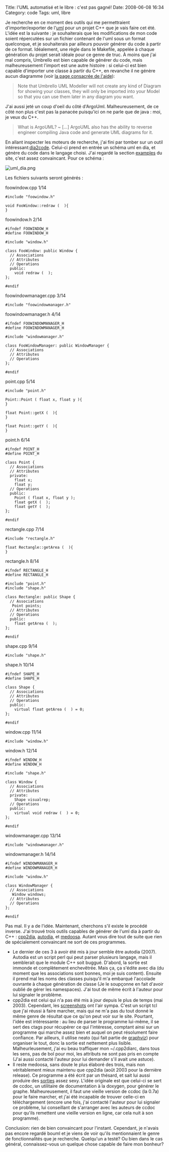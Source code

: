 Title: l'UML automatisé et le libre : c'est pas gagné!
Date: 2008-06-08 16:34
Category: code
Tags: uml, libre

Je recherche en ce moment des outils qui me permettraient
d'importer/exporter de l'[uml][1] pour un projet C++ que je vais faire cet
été. L'idée est la suivante : je souhaiterais que les modifications de mon
code soient répercutées sur un fichier contenant de l'uml sous un format
quelconque, et je souhaiterais par ailleurs pouvoir générer du code à
partir de ce format. Idéalement, une règle dans le Makefile, appelée à
chaque génération du projet serait idéale pour ce genre de truc. À moins
que j'ai mal compris, Umbrello est bien capable de générer du code, mais
malheureusement l'import est une autre histoire : si celui-ci est bien
capable d'importer une classe à partir du C++, en revanche il ne génère
aucun diagramme (voir [la page consacrée de l'aide][2]):

> Note that Umbrello UML Modeller will not create any kind of Diagram
> for showing your classes, they will only be imported into your
> Model so that you can use them later in any diagram you want.

J'ai aussi jeté un coup d'oeil du côté d'ArgoUml. Malheureusement,
de ce côté non plus c'est pas la panacée puisqu'ici on ne parle que
de java : moi, je veux du C++.

> What is ArgoUML?
>   ~ [...] ArgoUML also has the ability to reverse engineer
>     compiling Java code and generate UML diagrams for it.
>

En allant inspecter les moteurs de recherche, j'ai fini par tomber
sur un outil intéressant:[dia2code][3]. Celui-ci
prend en entrée un schéma uml en dia, et génère du code dans le
langage choisi. J'ai regardé la section
[examples][4] du site,
c'est assez convaincant. Pour ce schéma :

![uml_dia.png](images/uml_dia.png)

Les fichiers suivants seront générés :

foowindow.cpp 1/14

    #include "foowindow.h"

    void FooWindow::redraw (  ){
    }

foowindow.h 2/14

    #ifndef FOOWINDOW_H
    #define FOOWINDOW_H

    #include "window.h"

    class FooWindow: public Window {
      // Associations
      // Attributes
      // Operations
      public:
        void redraw (  );
    };

    #endif

foowindowmanager.cpp 3/14

    #include "foowindowmanager.h"

foowindowmanager.h 4/14

    #ifndef FOOWINDOWMANAGER_H
    #define FOOWINDOWMANAGER_H

    #include "windowmanager.h"

    class FooWindowManager: public WindowManager {
      // Associations
      // Attributes
      // Operations
    };

    #endif

point.cpp 5/14

    #include "point.h"

    Point::Point ( float x, float y ){
    }

    float Point::getX (  ){
    }

    float Point::getY (  ){
    }

point.h 6/14

    #ifndef POINT_H
    #define POINT_H

    class Point {
      // Associations
      // Attributes
      private:
        float x;
        float y;
      // Operations
      public:
        Point ( float x, float y );
        float getX (  );
        float getY (  );
    };

    #endif

rectangle.cpp 7/14

    #include "rectangle.h"

    float Rectangle::getArea (  ){
    }

rectangle.h 8/14

    #ifndef RECTANGLE_H
    #define RECTANGLE_H

    #include "point.h"
    #include "shape.h"

    class Rectangle: public Shape {
      // Associations
       Point points;
      // Attributes
      // Operations
      public:
        float getArea (  );
    };

    #endif

shape.cpp 9/14

    #include "shape.h"

shape.h 10/14

    #ifndef SHAPE_H
    #define SHAPE_H

    class Shape {
      // Associations
      // Attributes
      // Operations
      public:
        virtual float getArea (  ) = 0;
    };

    #endif

window.cpp 11/14

    #include "window.h"

window.h 12/14

    #ifndef WINDOW_H
    #define WINDOW_H

    #include "shape.h"

    class Window {
      // Associations
      // Attributes
      private:
        Shape visualrep;
      // Operations
      public:
        virtual void redraw (  ) = 0;
    };

    #endif

windowmanager.cpp 13/14

    #include "windowmanager.h"

windowmanager.h 14/14

    #ifndef WINDOWMANAGER_H
    #define WINDOWMANAGER_H

    #include "window.h"

    class WindowManager {
      // Associations
       Window windows;
      // Attributes
      // Operations
    };

    #endif

Pas mal. Il y a de l'idée. Maintenant, cherchons s'il existe le procédé
inverse. J'ai trouvé trois outils capables de générer de l'uml dia à
partir du C++ : [cpp2dia][5], [autodia][6], et [medoosa][7]. Autant vous
dire tout de suite que rien de spécialement convaincant ne sort de ces
programmes.

-   Le dernier de ces 3 à avoir été mis à jour semble être autodia
    (2007). Autodia est un script perl qui peut parser plusieurs
    langage, mais il semblerait que le module C++ soit buggué. D'abord,
    la sortie est immonde et complètement enchevêtrée. Mais ça, ça
    s'édite avec dia (du moment que les associations sont bonnes, moi
    je suis content). Ensuite il prend mal les noms des classes
    puisqu'il m'a embarqué l'accolade ouvrante à chaque génération de
    classe (Je le soupçonne en fait d'avoir oublié de gérer les
    namespaces). J'ai tout de même écrit à l'auteur pour lui signaler
    le problème.
-   cpp2dia est celui qui n'a pas été mis à jour depuis le plus de
    temps (mai 2003). Cependant, les
    [screenshots](http://cpp2dia.sourceforge.net/screenshots.html) ont
    l'air sympa. C'est un script tcl que j'ai réussi à faire marcher,
    mais qui ne m'a pas du tout donné le même genre de résultat que ce
    qu'on peut voir sur le site. Pourtant, l'idée est intéressante : au
    lieu de parser le programme lui-même, il se sert des ctags pour
    récupérer ce qui l'intéresse, comptant ainsi sur un programme qui
    marche assez bien et auquel on peut résolument faire confiance. Par
    ailleurs, il utilise neato (qui fait partie de
    [graphviz](http://www.graphviz.org/)) pour organiser le tout, donc
    la sortie est nettement plus lisible. Malheurleusement, j'ai eu
    beau traffiquer mon \~/.cpp2diarc, dans tous les sens, pas de bol
    pour moi, les attributs ne sont pas pris en compte (J'ai aussi
    contacté l'auteur pour lui demander s'il avait une astuce).
-   Il reste medoosa, sans doute le plus élaboré des trois, mais
    non véritablement mieux maintenu que cpp2dia (août 2003 pour la
    dernière release). Ce programme a été écrit par un thésard, et sait
    lui aussi produire des
    [sorties](http://medoosa.sourceforge.net/medoosa-model.ps) assez
    sexy. L'idée originale est que celui-ci se sert de ccdoc, un
    utilitaire de documentation à la doxygen, pour générer le graphe.
    Malheureusement, il faut une vieille version de ccdoc (la 0.7a)
    pour le faire marcher, et j'ai été incapable de trouver celle-ci en
    téléchargement (encore une fois, j'ai contacté l'auteur pour lui
    signaler ce problème, lui conseillant de s'arranger avec les
    auteurs de ccdoc pour qu'ils remettent une vieille version en
    ligne, car cela nuit à son programme).

Conclusion: rien de bien convaincant pour l'instant. Cependant, je n'avais
pas encore regardé bouml et je viens de voir qu'ils mentionnaient le genre
de fonctionnalités que je recherche.  Quelqu'un a testé? Ou bien dans le
cas général, connaissez-vous un quelque chose capable de faire mon
bonheur?

[1]: http://fr.wikipedia.org/wiki/Unified_Modeling_Language
[2]: http://docs.kde.org/stable/en_GB/kdesdk/umbrello/code-import.html
[3]: http://dia2code.sourceforge.net/index.html
[4]: http://dia2code.sourceforge.net/examples.html
[5]: http://cpp2dia.sourceforge.net/
[6]: http://www.aarontrevena.co.uk/opensource/autodia/index.html
[7]: http://medoosa.sourceforge.net/

